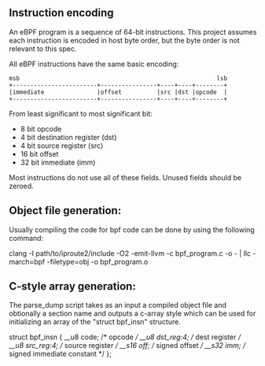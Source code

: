 ## Instruction encoding

An eBPF program is a sequence of 64-bit instructions. This project assumes each
instruction is encoded in host byte order, but the byte order is not relevant
to this spec.

All eBPF instructions have the same basic encoding:

    msb                                                        lsb
    +------------------------+----------------+----+----+--------+
    |immediate               |offset          |src |dst |opcode  |
    +------------------------+----------------+----+----+--------+

From least significant to most significant bit:

 - 8 bit opcode
 - 4 bit destination register (dst)
 - 4 bit source register (src)
 - 16 bit offset
 - 32 bit immediate (imm)

Most instructions do not use all of these fields. Unused fields should be
zeroed.


## Object file generation:
Usually compiling the code for bpf code can be done by using the following command:

clang -I path/to/iproute2/include -O2 -emit-llvm -c bpf_program.c -o - | llc -march=bpf -filetype=obj -o bpf_program.o

## C-style array generation:
The parse_dump script takes as an input a compiled object file and obtionally a section name and outputs a c-array style which can be used for initializing an array of the "struct bpf_insn" structure.

struct bpf_insn {
	__u8	code;		/* opcode */
	__u8	dst_reg:4;	/* dest register */
	__u8	src_reg:4;	/* source register */
	__s16	off;		/* signed offset */
	__s32	imm;		/* signed immediate constant */
};
